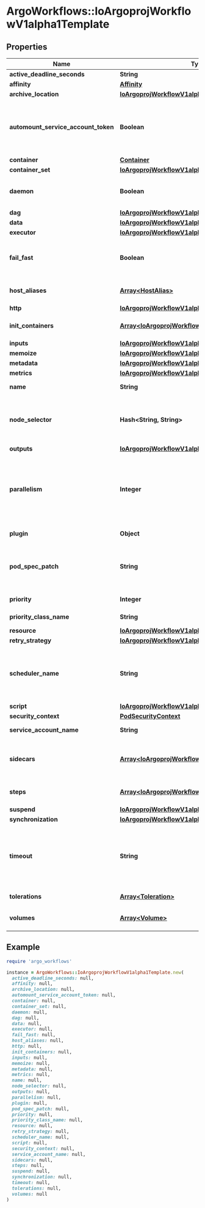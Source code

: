 # ArgoWorkflows::IoArgoprojWorkflowV1alpha1Template

## Properties

| Name | Type | Description | Notes |
| ---- | ---- | ----------- | ----- |
| **active_deadline_seconds** | **String** |  | [optional] |
| **affinity** | [**Affinity**](Affinity.md) |  | [optional] |
| **archive_location** | [**IoArgoprojWorkflowV1alpha1ArtifactLocation**](IoArgoprojWorkflowV1alpha1ArtifactLocation.md) |  | [optional] |
| **automount_service_account_token** | **Boolean** | AutomountServiceAccountToken indicates whether a service account token should be automatically mounted in pods. ServiceAccountName of ExecutorConfig must be specified if this value is false. | [optional] |
| **container** | [**Container**](Container.md) |  | [optional] |
| **container_set** | [**IoArgoprojWorkflowV1alpha1ContainerSetTemplate**](IoArgoprojWorkflowV1alpha1ContainerSetTemplate.md) |  | [optional] |
| **daemon** | **Boolean** | Deamon will allow a workflow to proceed to the next step so long as the container reaches readiness | [optional] |
| **dag** | [**IoArgoprojWorkflowV1alpha1DAGTemplate**](IoArgoprojWorkflowV1alpha1DAGTemplate.md) |  | [optional] |
| **data** | [**IoArgoprojWorkflowV1alpha1Data**](IoArgoprojWorkflowV1alpha1Data.md) |  | [optional] |
| **executor** | [**IoArgoprojWorkflowV1alpha1ExecutorConfig**](IoArgoprojWorkflowV1alpha1ExecutorConfig.md) |  | [optional] |
| **fail_fast** | **Boolean** | FailFast, if specified, will fail this template if any of its child pods has failed. This is useful for when this template is expanded with &#x60;withItems&#x60;, etc. | [optional] |
| **host_aliases** | [**Array&lt;HostAlias&gt;**](HostAlias.md) | HostAliases is an optional list of hosts and IPs that will be injected into the pod spec | [optional] |
| **http** | [**IoArgoprojWorkflowV1alpha1HTTP**](IoArgoprojWorkflowV1alpha1HTTP.md) |  | [optional] |
| **init_containers** | [**Array&lt;IoArgoprojWorkflowV1alpha1UserContainer&gt;**](IoArgoprojWorkflowV1alpha1UserContainer.md) | InitContainers is a list of containers which run before the main container. | [optional] |
| **inputs** | [**IoArgoprojWorkflowV1alpha1Inputs**](IoArgoprojWorkflowV1alpha1Inputs.md) |  | [optional] |
| **memoize** | [**IoArgoprojWorkflowV1alpha1Memoize**](IoArgoprojWorkflowV1alpha1Memoize.md) |  | [optional] |
| **metadata** | [**IoArgoprojWorkflowV1alpha1Metadata**](IoArgoprojWorkflowV1alpha1Metadata.md) |  | [optional] |
| **metrics** | [**IoArgoprojWorkflowV1alpha1Metrics**](IoArgoprojWorkflowV1alpha1Metrics.md) |  | [optional] |
| **name** | **String** | Name is the name of the template | [optional] |
| **node_selector** | **Hash&lt;String, String&gt;** | NodeSelector is a selector to schedule this step of the workflow to be run on the selected node(s). Overrides the selector set at the workflow level. | [optional] |
| **outputs** | [**IoArgoprojWorkflowV1alpha1Outputs**](IoArgoprojWorkflowV1alpha1Outputs.md) |  | [optional] |
| **parallelism** | **Integer** | Parallelism limits the max total parallel pods that can execute at the same time within the boundaries of this template invocation. If additional steps/dag templates are invoked, the pods created by those templates will not be counted towards this total. | [optional] |
| **plugin** | **Object** | Plugin is an Object with exactly one key | [optional] |
| **pod_spec_patch** | **String** | PodSpecPatch holds strategic merge patch to apply against the pod spec. Allows parameterization of container fields which are not strings (e.g. resource limits). | [optional] |
| **priority** | **Integer** | Priority to apply to workflow pods. | [optional] |
| **priority_class_name** | **String** | PriorityClassName to apply to workflow pods. | [optional] |
| **resource** | [**IoArgoprojWorkflowV1alpha1ResourceTemplate**](IoArgoprojWorkflowV1alpha1ResourceTemplate.md) |  | [optional] |
| **retry_strategy** | [**IoArgoprojWorkflowV1alpha1RetryStrategy**](IoArgoprojWorkflowV1alpha1RetryStrategy.md) |  | [optional] |
| **scheduler_name** | **String** | If specified, the pod will be dispatched by specified scheduler. Or it will be dispatched by workflow scope scheduler if specified. If neither specified, the pod will be dispatched by default scheduler. | [optional] |
| **script** | [**IoArgoprojWorkflowV1alpha1ScriptTemplate**](IoArgoprojWorkflowV1alpha1ScriptTemplate.md) |  | [optional] |
| **security_context** | [**PodSecurityContext**](PodSecurityContext.md) |  | [optional] |
| **service_account_name** | **String** | ServiceAccountName to apply to workflow pods | [optional] |
| **sidecars** | [**Array&lt;IoArgoprojWorkflowV1alpha1UserContainer&gt;**](IoArgoprojWorkflowV1alpha1UserContainer.md) | Sidecars is a list of containers which run alongside the main container Sidecars are automatically killed when the main container completes | [optional] |
| **steps** | [**Array&lt;IoArgoprojWorkflowV1alpha1ParallelSteps&gt;**](IoArgoprojWorkflowV1alpha1ParallelSteps.md) | Steps define a series of sequential/parallel workflow steps | [optional] |
| **suspend** | [**IoArgoprojWorkflowV1alpha1SuspendTemplate**](IoArgoprojWorkflowV1alpha1SuspendTemplate.md) |  | [optional] |
| **synchronization** | [**IoArgoprojWorkflowV1alpha1Synchronization**](IoArgoprojWorkflowV1alpha1Synchronization.md) |  | [optional] |
| **timeout** | **String** | Timeout allows to set the total node execution timeout duration counting from the node&#39;s start time. This duration also includes time in which the node spends in Pending state. This duration may not be applied to Step or DAG templates. | [optional] |
| **tolerations** | [**Array&lt;Toleration&gt;**](Toleration.md) | Tolerations to apply to workflow pods. | [optional] |
| **volumes** | [**Array&lt;Volume&gt;**](Volume.md) | Volumes is a list of volumes that can be mounted by containers in a template. | [optional] |

## Example

```ruby
require 'argo_workflows'

instance = ArgoWorkflows::IoArgoprojWorkflowV1alpha1Template.new(
  active_deadline_seconds: null,
  affinity: null,
  archive_location: null,
  automount_service_account_token: null,
  container: null,
  container_set: null,
  daemon: null,
  dag: null,
  data: null,
  executor: null,
  fail_fast: null,
  host_aliases: null,
  http: null,
  init_containers: null,
  inputs: null,
  memoize: null,
  metadata: null,
  metrics: null,
  name: null,
  node_selector: null,
  outputs: null,
  parallelism: null,
  plugin: null,
  pod_spec_patch: null,
  priority: null,
  priority_class_name: null,
  resource: null,
  retry_strategy: null,
  scheduler_name: null,
  script: null,
  security_context: null,
  service_account_name: null,
  sidecars: null,
  steps: null,
  suspend: null,
  synchronization: null,
  timeout: null,
  tolerations: null,
  volumes: null
)
```

